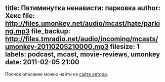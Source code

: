 title: Пятиминутка ненависти: парковка
author: Хекс
file: http://files.umonkey.net/audio/mcast/hate/parking.mp3
file_backup: http://files.tmradio.net/audio/incoming/mcasts/umonkey-20110205210000.mp3
filesize: 1
labels: podcast, mcast, movie-reviews, umonkey
date: 2011-02-05 21:00
---
<p>Полное описание можно найти на <a href="http://umonkey.net/hate-parking.html">сайте автора</a>.</p>